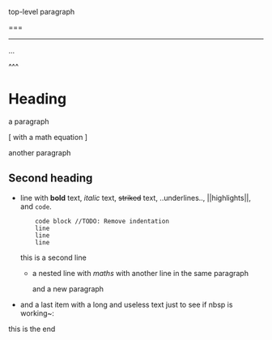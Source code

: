 top-level paragraph

===

---

...

^^^

# Heading

a paragraph

\[
with a math equation
\]

another paragraph

## Second heading

- line with **bold** text, _italic_ text, ~~striked~~ text, ..underlines.., ||highlights||, and `code`.

  ```lang
      code block //TODO: Remove indentation
      line
      line
      line
  ```

  this is a second line

  - a nested line with $maths$
    with another line in the same paragraph

    and a new paragraph

- and a last item with a long and useless text just to see if nbsp is working~:

this is the end
